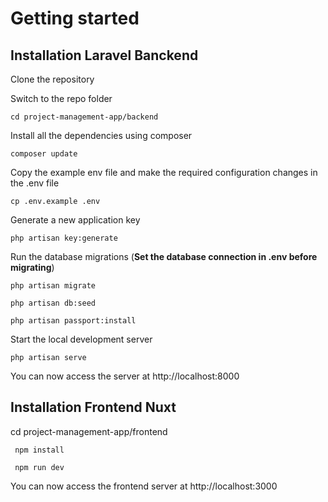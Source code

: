 # Getting started

## Installation Laravel Banckend



Clone the repository

Switch to the repo folder

    cd project-management-app/backend

Install all the dependencies using composer

    composer update

Copy the example env file and make the required configuration changes in the .env file

    cp .env.example .env

Generate a new application key

    php artisan key:generate


Run the database migrations (**Set the database connection in .env before migrating**)

    php artisan migrate
    
    php artisan db:seed
    
    php artisan passport:install

Start the local development server

    php artisan serve

You can now access the server at http://localhost:8000

## Installation Frontend Nuxt 

cd project-management-app/frontend

     npm install

     npm run dev
     
You can now access the frontend server at http://localhost:3000


